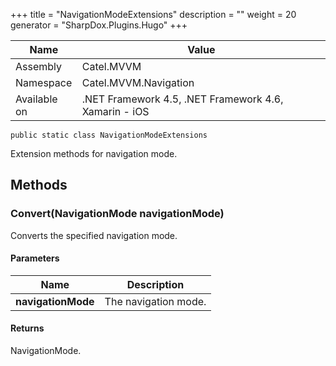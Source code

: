 

+++
title = "NavigationModeExtensions" 
description = ""
weight = 20
generator = "SharpDox.Plugins.Hugo"
+++

Name|Value
---|---
Assembly|Catel.MVVM
Namespace|Catel.MVVM.Navigation
Available on|.NET Framework 4.5, .NET Framework 4.6, Xamarin - iOS

```
public static class NavigationModeExtensions
```

Extension methods for navigation mode.

## Methods

### Convert(NavigationMode navigationMode)

Converts the specified navigation mode.

#### Parameters

Name|Description
---|---
**navigationMode**|The navigation mode.

#### Returns

NavigationMode.

